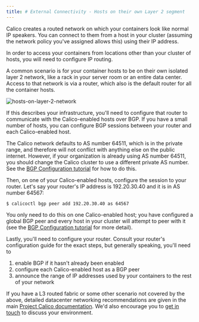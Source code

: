 ```yaml
---
title: # External Connectivity - Hosts on their own Layer 2 segment
---
```


Calico creates a routed network on which your containers look like normal IP 
speakers.  You can connect to them from a host in your cluster (assuming the 
network policy you've assigned allows this) using their IP address.

In order to access your containers from locations other than your cluster of 
hosts, you will need to configure IP routing.

A common scenario is for your container hosts to be on their own isolated layer
2 network, like a rack in your server room or an entire data center.  Access to
that network is via a router, which also is the default router for all the
container hosts.

![hosts-on-layer-2-network](images/hosts-on-layer-2-network.png)

If this describes your infrastructure, you'll need to configure that router to
communicate with the Calico-enabled hosts over BGP.  If you have a small number
of hosts, you can configure BGP sessions between your router and each
Calico-enabled host.

The Calico network defaults to AS number 64511, which is in the private range,
and therefore will not conflict with anything else on the public internet. 
However, if your organization is already using AS number 64511, you should
change the Calico cluster to use a different private AS number.  See the 
[BGP Configuration tutorial]({{base}}/docs/using-calico/configuration/bgp) for how to do this.

Then, on one of your Calico-enabled hosts, configure the session to your
router.  Let's say your router's IP address is 192.20.30.40 and it is in AS
number 64567:

    $ calicoctl bgp peer add 192.20.30.40 as 64567

You only need to do this on one Calico-enabled host; you have configured a
global BGP peer and every host in your cluster will attempt to peer with it
(see the [BGP Configuration tutorial]({{base}}/docs/using-calico/configuration/bgp) for more detail).

Lastly, you'll need to configure your router.  Consult your router's
configuration guide for the exact steps, but generally speaking, you'll need to

 1. enable BGP if it hasn't already been enabled
 2. configure each Calico-enabled host as a BGP peer
 3. announce the range of IP addresses used by your containers to the rest of your network

If you have a L3 routed fabric or some other scenario not covered by the above,
detailed datacenter networking recommendations are given in the main 
[Project Calico documentation]({{base}}/docs/what-is-calico/connectivity/l3-interconnectFabric).
We'd also encourage you to [get in touch](http://www.projectcalico.org/contact/)
to discuss your environment.
